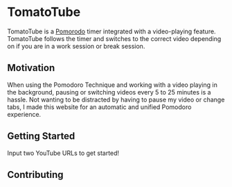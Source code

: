 # TomatoTube

TomatoTube is a [Pomorodo](https://en.wikipedia.org/wiki/Pomodoro_Technique) timer integrated with a video-playing feature. TomatoTube follows the timer and switches to the correct video depending on if you are in a work session or break session.

## Motivation

When using the Pomodoro Technique and working with a video playing in the background, pausing or switching videos every 5 to 25 minutes is a hassle. Not wanting to be distracted by having to pause my video or change tabs, I made this website for an automatic and unified Pomodoro experience.  

## Getting Started

Input two YouTube URLs to get started!

## Contributing



